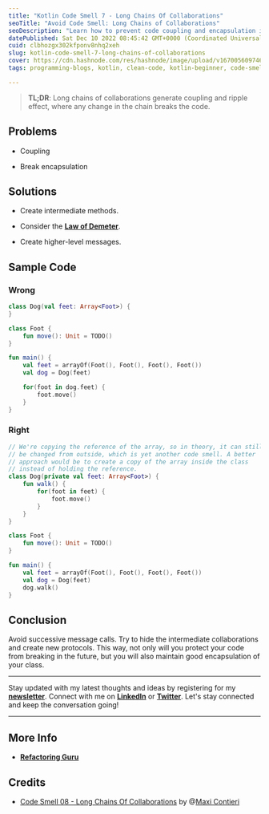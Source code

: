 ```yaml
---
title: "Kotlin Code Smell 7 - Long Chains Of Collaborations"
seoTitle: "Avoid Code Smell: Long Chains of Collaborations"
seoDescription: "Learn how to prevent code coupling and encapsulation issues by eliminating long chains of collaborations in your Kotlin code."
datePublished: Sat Dec 10 2022 08:45:42 GMT+0000 (Coordinated Universal Time)
cuid: clbhozgx302kfponv8nhq2xeh
slug: kotlin-code-smell-7-long-chains-of-collaborations
cover: https://cdn.hashnode.com/res/hashnode/image/upload/v1670056097460/SWqMSlqG9.jpeg
tags: programming-blogs, kotlin, clean-code, kotlin-beginner, code-smell-1

---
```


> **TL;DR**: Long chains of collaborations generate coupling and ripple effect, where any change in the chain breaks the code.

## Problems

* Coupling
    
* Break encapsulation
    

## Solutions

* Create intermediate methods.
    
* Consider the [**Law of Demeter**](https://en.wikipedia.org/wiki/Law_of_Demeter).
    
* Create higher-level messages.
    

## Sample Code

### Wrong

```kotlin
class Dog(val feet: Array<Foot>) {
}

class Foot {
    fun move(): Unit = TODO()
}

fun main() {
    val feet = arrayOf(Foot(), Foot(), Foot(), Foot())
    val dog = Dog(feet)

    for(foot in dog.feet) {
        foot.move()
    }
}
```

### Right

```kotlin
// We're copying the reference of the array, so in theory, it can still
// be changed from outside, which is yet another code smell. A better
// approach would be to create a copy of the array inside the class
// instead of holding the reference.
class Dog(private val feet: Array<Foot>) {
    fun walk() {
        for(foot in feet) {
            foot.move()
        }
    }
}

class Foot {
    fun move(): Unit = TODO()
}

fun main() {
    val feet = arrayOf(Foot(), Foot(), Foot(), Foot())
    val dog = Dog(feet)
    dog.walk()
}
```

## Conclusion

Avoid successive message calls. Try to hide the intermediate collaborations and create new protocols. This way, not only will you protect your code from breaking in the future, but you will also maintain good encapsulation of your class.

---

Stay updated with my latest thoughts and ideas by registering for my [**newsletter**](https://yonatankarp.com/newsletter). Connect with me on [**LinkedIn**](https://www.linkedin.com/in/yonatankarp/) or [**Twitter**](https://twitter.com/yonatan_karp). Let's stay connected and keep the conversation going!

---

## More Info

* [**Refactoring Guru**](https://refactoring.guru/es/smells/message-chains)
    

## Credits

* [Code Smell 08 - Long Chains Of Collaborations](https://maximilianocontieri.com/code-smell-08-long-chains-of-collaborations) by @[Maxi Contieri](@mcsee)